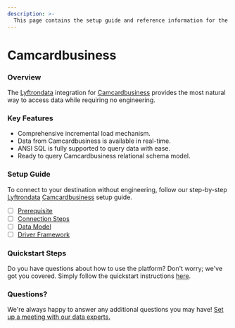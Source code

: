 ```yaml
---
description: >-
  This page contains the setup guide and reference information for the Camcardbusiness source connector.
---
```


# Camcardbusiness

### Overview

The [Lyftrondata](https://www.lyftrondata.com/) integration for [Camcardbusiness](None) provides the most natural way to access data while requiring no engineering.

### Key Features

* Comprehensive incremental load mechanism.
* Data from Camcardbusiness is available in real-time.&#x20;
* ANSI SQL is fully supported to query data with ease.
* Ready to query Camcardbusiness relational schema model.

### Setup Guide

To connect to your destination without engineering, follow our step-by-step [Lyftrondata](https://www.lyftrondata.com/)  [Camcardbusiness](None) setup guide.

* [ ] [Prerequisite](prerequisite.md)
* [ ] [Connection Steps](connection-steps.md)
* [ ] [Data Model](data-model/erd.md)
* [ ] [Driver Framework](driver-framework/)

### Quickstart Steps

Do you have questions about how to use the platform? Don't worry; we've got you covered. Simply follow the quickstart instructions [here](../README.md).

### Questions? <a href="#questions" id="questions"></a>

We're always happy to answer any additional questions you may have! [Set up a meeting with our data experts.](https://www.lyftrondata.com/book-a-meeting/)

